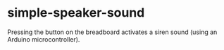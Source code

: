 # simple-speaker-sound
Pressing the button on the breadboard activates a siren sound (using an Arduino microcontroller).
